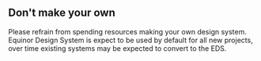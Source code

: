 

## Don't make your own

Please refrain from spending resources making your own design system. 
Equinor Design System is expect to be used by default for all new projects, over time existing systems may be expected to convert to the EDS.